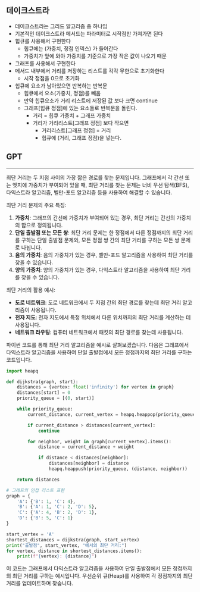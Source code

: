## 데이크스트라

- 데이크스트라는 그리드 알고리즘 중 하나임
- 기본적인 데이크스트라 메서드는 파라미터로 시작점만 가져가면 된다
- 힙큐를 사용해서 구현한다
  - 힙큐에는 (가중치, 정점 인덱스) 가 들어간다
  - 가중치가 앞에 와야 가중치를 기준으로 가장 작은 값이 나오기 때문
- 그래프를 사용해서 구현한다
- 메서드 내부에서 거리를 저장하는 리스트를 각각 무한으로 초기화한다
  - 시작 정점을 0으로 초기화
- 힙큐에 요소가 남아있으면 반복하는 반복문
  - 힙큐에서 요소(가중치, 정점)를 빼옴
  - 만약 힙큐요소가 거리 리스트에 저장된 값 보다 크면 continue
  - 그래프[힙큐 정점]에 있는 요소들로 반복문을 돌린다.
    - 거리 = 힙큐 가중치 + 그래프 가중치
    - 거리가 거리리스트[그래프 정점] 보다 작으면
      - 거리리스트[그래프 정점] = 거리
      - 힙큐에 (거리, 그래프 정점)을 넣는다.

## GPT

---
최단 거리는 두 지점 사이의 가장 짧은 경로를 찾는 문제입니다. 그래프에서 각 간선 또는 엣지에 가중치가 부여되어 있을 때, 최단 거리를 찾는 문제는 너비 우선 탐색(BFS), 다익스트라 알고리즘, 벨만-포드 알고리즘 등을 사용하여 해결할 수 있습니다.

최단 거리 문제의 주요 특징:

1. **가중치**: 그래프의 간선에 가중치가 부여되어 있는 경우, 최단 거리는 간선의 가중치의 합으로 정의됩니다.
2. **단일 출발점 또는 모든 쌍**: 최단 거리 문제는 한 정점에서 다른 정점까지의 최단 거리를 구하는 단일 출발점 문제와, 모든 정점 쌍 간의 최단 거리를 구하는 모든 쌍 문제로 나뉩니다.
3. **음의 가중치**: 음의 가중치가 있는 경우, 벨만-포드 알고리즘을 사용하여 최단 거리를 찾을 수 있습니다.
4. **양의 가중치**: 양의 가중치가 있는 경우, 다익스트라 알고리즘을 사용하여 최단 거리를 찾을 수 있습니다.

최단 거리의 활용 예시:

- **도로 네트워크**: 도로 네트워크에서 두 지점 간의 최단 경로를 찾는데 최단 거리 알고리즘이 사용됩니다.
- **전자 지도**: 전자 지도에서 특정 위치에서 다른 위치까지의 최단 거리를 계산하는 데 사용됩니다.
- **네트워크 라우팅**: 컴퓨터 네트워크에서 패킷의 최단 경로를 찾는데 사용됩니다.

파이썬 코드를 통해 최단 거리 알고리즘을 예시로 살펴보겠습니다. 다음은 그래프에서 다익스트라 알고리즘을 사용하여 단일 출발점에서 모든 정점까지의 최단 거리를 구하는 코드입니다.

```python
import heapq

def dijkstra(graph, start):
    distances = {vertex: float('infinity') for vertex in graph}
    distances[start] = 0
    priority_queue = [(0, start)]

    while priority_queue:
        current_distance, current_vertex = heapq.heappop(priority_queue)

        if current_distance > distances[current_vertex]:
            continue

        for neighbor, weight in graph[current_vertex].items():
            distance = current_distance + weight

            if distance < distances[neighbor]:
                distances[neighbor] = distance
                heapq.heappush(priority_queue, (distance, neighbor))

    return distances

# 그래프의 인접 리스트 표현
graph = {
    'A': {'B': 1, 'C': 4},
    'B': {'A': 1, 'C': 2, 'D': 5},
    'C': {'A': 4, 'B': 2, 'D': 1},
    'D': {'B': 5, 'C': 1}
}

start_vertex = 'A'
shortest_distances = dijkstra(graph, start_vertex)
print("출발점", start_vertex, "에서의 최단 거리:")
for vertex, distance in shortest_distances.items():
    print(f"{vertex}: {distance}")

```

이 코드는 그래프에서 다익스트라 알고리즘을 사용하여 단일 출발점에서 모든 정점까지의 최단 거리를 구하는 예시입니다. 우선순위 큐(Heap)를 사용하여 각 정점까지의 최단 거리를 업데이트하며 찾습니다.
